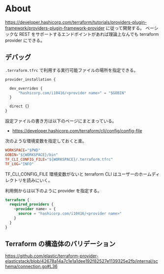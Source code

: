 
# About

https://developer.hashicorp.com/terraform/tutorials/providers-plugin-framework/providers-plugin-framework-provider に従って開発する。
ベーシックな REST をサポートするエンドポイントがあれば理論上なんでも terraform provider にできる。

## デバッグ

`.terraform.tfrc` で利用する実行可能ファイルの場所を指定できる。

```tf
provider_installation {

  dev_overrides {
      "hashicorp.com/i10416/<provider name>" = "$GOBIN"
  }

  direct {}
}

```

設定ファイルの書き方は以下のページにまとまっている。

- https://developer.hashicorp.com/terraform/cli/config/config-file

次のような環境変数を指定しておくと楽。

```toml
WORKSPACE="$PWD"
GOBIN="${WORKSPACE}/bin"
TF_CLI_CONFIG_FILE="${WORKSPACE}/.terraform.tfrc"
TF_LOG="INFO"
```

TF_CLI_CONFIG_FILE 環境変数がないと terraform CLI はユーザーのホームディレクトリを読みにいく。

利用側からは以下のように provider を指定する。


```tf
terraform {
  required_providers {
    <provider name> = {
      source = "hashicorp.com/i10416/<provider name>"
    }
  }
}
```

## Terraform の構造体のバリデーション

https://github.com/elastic/terraform-provider-elasticstack/blob/42678a14a7c1e1a1dee192f82527e1139325e2fb/internal/schema/connection.go#L36

